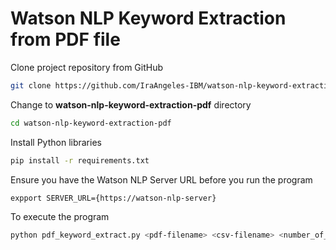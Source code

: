 # Watson NLP Keyword Extraction from PDF file

Clone project repository from GitHub

```sh
git clone https://github.com/IraAngeles-IBM/watson-nlp-keyword-extraction-pdf.git
```

Change to **watson-nlp-keyword-extraction-pdf** directory

```sh
cd watson-nlp-keyword-extraction-pdf
```

Install Python libraries

```sh
pip install -r requirements.txt
```

Ensure you have the Watson NLP Server URL before you run the program

```sh
expport SERVER_URL={https://watson-nlp-server}
```

To execute the program

```sh
python pdf_keyword_extract.py <pdf-filename> <csv-filename> <number_of_keywords>
```


